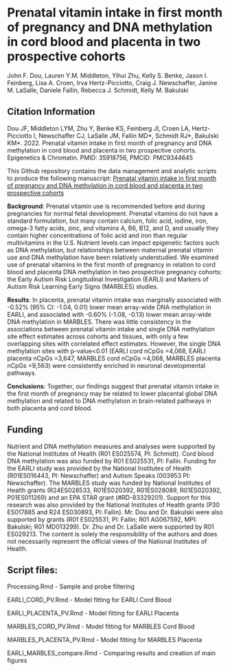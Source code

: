 # Prenatal vitamin intake in first month of pregnancy and DNA methylation in cord blood and placenta in two prospective cohorts 

John F. Dou, Lauren Y.M. Middleton, Yihui Zhu, Kelly S. Benke, Jason I. Feinberg, Lisa A. Croen, Irva Hertz-Picciotto, Craig J. Newschaffer, Janine M. LaSalle, Daniele Fallin, Rebecca J. Schmidt, Kelly M. Bakulski

## Citation Information
Dou JF, Middleton LYM, Zhu Y, Benke KS, Feinberg JI, Croen LA, Hertz-Picciotto I, Newschaffer CJ, LaSalle JM, Fallin MD*, Schmidt RJ*, Bakulski KM*. 2022. Prenatal vitamin intake in first month of pregnancy and DNA methylation in cord blood and placenta in two prospective cohorts. Epigenetics & Chromatin. PMID: 35918756, PMCID: PMC9344645

This Github repository contains the data management and analytic scripts to produce the following manuscript: [Prenatal vitamin intake in first month of pregnancy and DNA methylation in cord blood and placenta in two prospective cohorts](https://epigeneticsandchromatin.biomedcentral.com/articles/10.1186/s13072-022-00460-9)

**Background**: Prenatal vitamin use is recommended before and during pregnancies for normal fetal development. Prenatal vitamins do not have a standard formulation, but many contain calcium, folic acid, iodine, iron, omega-3 fatty acids, zinc, and vitamins A, B6, B12, and D, and usually they contain higher concentrations of folic acid and iron than regular multivitamins in the U.S. Nutrient levels can impact epigenetic factors such as DNA methylation, but relationships between maternal prenatal vitamin use and DNA methylation have been relatively understudied. We examined use of prenatal vitamins in the first month of pregnancy in relation to cord blood and placenta DNA methylation in two prospective pregnancy cohorts: the Early Autism Risk Longitudinal Investigation (EARLI) and Markers of Autism Risk Learning Early Signs (MARBLES) studies.

**Results**: In placenta, prenatal vitamin intake was marginally associated with -0.52% (95% CI: -1.04, 0.01) lower mean array-wide DNA methylation in EARLI, and associated with -0.60% (-1.08, -0.13) lower mean array-wide DNA methylation in MARBLES. There was little consistency in the associations between prenatal vitamin intake and single DNA methylation site effect estimates across cohorts and tissues, with only a few overlapping sites with correlated effect estimates. However, the single DNA methylation sites with p-value<0.01 (EARLI cord nCpGs =4,068, EARLI placenta nCpGs =3,647, MARBLES cord nCpGs =4,068, MARBLES placenta nCpGs =9,563) were consistently enriched in neuronal developmental pathways.

**Conclusions**: Together, our findings suggest that prenatal vitamin intake in the first month of pregnancy may be related to lower placental global DNA methylation and related to DNA methylation in brain-related pathways in both placenta and cord blood.

## Funding
Nutrient and DNA methylation measures and analyses were supported by the National Institutes of Health (R01 ES025574, PI: Schmidt). Cord blood DNA methylation was also funded by R01 ES025531, PI: Fallin. Funding for the EARLI study was provided by the National Institutes of Health (R01ES016443, PI: Newschaffer) and Autism Speaks (003953 PI: Newschaffer). The MARBLES study was funded by National Institutes of Health grants (R24ES028533, R01ES020392, R01ES028089, R01ES020392, P01ES011269) and an EPA STAR grant (#RD-83329201). Support for this research was also provided by the National Institutes of Health grants (P30 ES017885 and R24 ES030893, PI: Fallin). Mr. Dou and Dr. Bakulski were also supported by grants (R01 ES025531, PI: Fallin; R01 AG067592, MPI: Bakulski; R01 MD013299). Dr. Zhu and Dr. LaSalle were supported by R01 ES029213. The content is solely the responsibility of the authors and does not necessarily represent the official views of the National Institutes of Health.

## Script files:

Processing.Rmd - Sample and probe filtering

EARLI_CORD_PV.Rmd - Model fitting for EARLI Cord Blood

EARLI_PLACENTA_PV.Rmd - Model fitting for EARLI Placenta

MARBLES_CORD_PV.Rmd - Model fitting for MARBLES Cord Blood

MARBLES_PLACENTA_PV.Rmd - Model fitting for MARBLES Placenta

EARLI_MARBLES_compare.Rmd - Comparing results and creation of main figures
